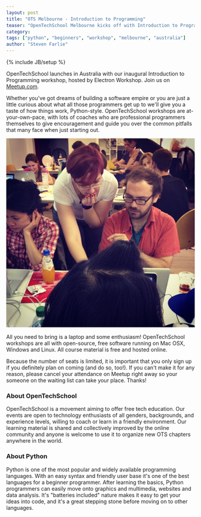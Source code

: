 ```yaml
---
layout: post
title: "OTS Melbourne - Introduction to Programming"
teaser: "OpenTechSchool Melbourne kicks off with Introduction to Programming in Python" 
category: 
tags: ["python", "beginners", "workshop", "melbourne", "australia"]
author: "Steven Farlie"
---
```

{% include JB/setup %}

OpenTechSchool launches in Australia with our inaugural Introduction to Programming workshop, hosted by Electron Workshop. Join us on [Meetup.com](http://www.meetup.com/OpenTechSchool-Melbourne/events/99983172/).

Whether you've got dreams of building a software empire or you are just a little curious about what all those programmers get up to we'll give you a taste of how things work, Python-style. OpenTechSchool workshops are at-your-own-pace, with lots of coaches who are professional programmers themselves to give encouragement and guide you over the common pitfalls that many face when just starting out.

![Python Beginners in Berlin](/assets/content/2013-01-17-ots-melbourne-introduction-to-programming/ots-python-workshop.jpg)

All you need to bring is a laptop and some enthusiasm! OpenTechSchool workshops are all with open-source, free software running on Mac OSX, Windows and Linux. All course material is free and hosted online.

Because the number of seats is limited, it is important that you only sign up if you definitely plan on coming (and do so, too!). If you can't make it for any reason, please cancel your attendance on Meetup right away so your someone on the waiting list can take your place. Thanks!

### About OpenTechSchool ###

OpenTechSchool is a movement aiming to offer free tech education. Our events are open to technology enthusiasts of all genders, backgrounds, and experience levels, willing to coach or learn in a friendly environment. Our learning material is shared and collectively improved by the online community and anyone is welcome to use it to organize new OTS chapters anywhere in the world.

### About Python ###

Python is one of the most popular and widely available programming languages. With an easy syntax and friendly user base it's one of the best languages for a beginner programmer. After learning the basics, Python programmers can easily move onto graphics and multimedia, websites and data analysis. It's "batteries included" nature makes it easy to get your ideas into code, and it's a great stepping stone before moving on to other languages.